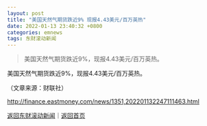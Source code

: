 ```yaml
---
layout: post
title: "美国天然气期货跌近9% 现报4.43美元/百万英热"
date: 2022-01-13 23:40:32 +0800
categories: emnews
tags: 东财滚动新闻
---
```

> 美国天然气期货跌近9%，现报4.43美元/百万英热。

<p>美国天然气期货跌近9%，现报4.43美元/百万英热。</p><p class="em_media">（文章来源：财联社）</p>

<http://finance.eastmoney.com/news/1351,202201132247111463.html>

[返回东财滚动新闻](//finews.withounder.com/emnews/)｜[返回首页](//finews.withounder.com/)